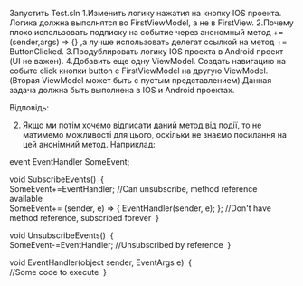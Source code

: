 Запустить Test.sln
1.Изменить логику нажатия на кнопку IOS проекта. Логика должна выполнятся во FirstViewModel, а не в FirstView. 
2.Почему плохо использовать подписку на событие через анономный метод += (sender,args) => {} ,а лучше использовать делегат ссылкой на метод += ButtonClicked.
3.Продублировать логику IOS проекта в Android проект (UI не важен).
4.Добавить еще одну ViewModel. Cоздать навигацию на событе click кнопки button c FirstViewModel на другую ViewModel.(Вторая ViewModel может быть с пустым представлением).Данная задача должна быть выполнена в IOS и Android проектах.

Відповідь:

2. Якщо ми потім хочемо відписати даний метод від події, то не матимемо можливості для цього, оскільки не знаємо посилання на цей анонімний метод. Наприклад:  

event EventHandler SomeEvent;  

void SubscribeEvents() 
{     
	SomeEvent+=EventHandler; //Can unsubscribe, method reference available     
	SomeEvent+= (sender, e) => { EventHandler(sender, e); }; //Don't have method reference, subscribed forever 
}  

void UnsubscribeEvents() 
{    
	SomeEvent-=EventHandler; //Unsubscribed by reference 
}  

void EventHandler(object sender, EventArgs e) 
{   
	//Some code to execute 
}